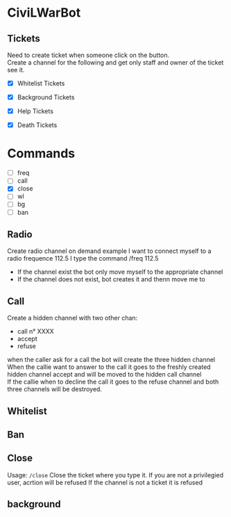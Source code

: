 # CiviLWarBot

## Tickets
Need to create ticket when someone click on the button.\
Create a channel for the following and get only staff and owner of the ticket see it.

  - [x] Whitelist Tickets 
  - [x] Background Tickets
  - [x] Help Tickets
  - [x] Death Tickets



# Commands
- [ ] freq
- [ ] call
- [x] close
- [ ] wl
- [ ] bg
- [ ] ban

## Radio
Create radio channel on demand
example I want to connect myself to a radio frequence 112.5 I type the command /freq 112.5
  - If the channel exist the bot only move myself to the appropriate channel
  - If the channel does not exist, bot creates it and thenn move me to

## Call
Create a hidden channel with two other chan:
 * call n° XXXX
 * accept
 * refuse

when the caller ask for a call the bot will create the three hidden channel\
When the callie want to answer to the call it goes to the freshly created hidden channel accept and will be moved to the hidden call channel\
If the callie when to decline the call it goes to the refuse channel and both three channels will be destroyed.

## Whitelist
## Ban
## Close
Usage: `/close`
Close the ticket where you type it.
If you are not a privilegied user, acrtion will be refused
If the channel is not a ticket it is refused

## background